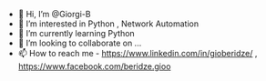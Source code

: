 - 👋 Hi, I’m @Giorgi-B
- 👀 I’m interested in Python , Network Automation
- 🌱 I’m currently learning Python
- 💞️ I’m looking to collaborate on ...
- 📫 How to reach me - https://www.linkedin.com/in/gioberidze/ , https://www.facebook.com/beridze.gioo

<!---
Giorgi-B/Giorgi-B is a ✨ special ✨ repository because its `README.md` (this file) appears on your GitHub profile.
You can click the Preview link to take a look at your changes.
--->
